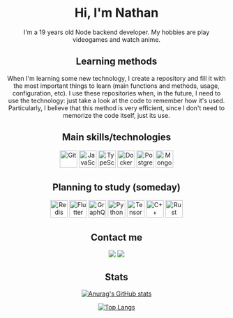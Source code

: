 <div align="center">
  
# Hi, I'm Nathan
I'm a 19 years old Node backend developer. My hobbies are play videogames and watch anime.

## Learning methods
When I'm learning some new technology, I create a repository and fill it with the most important things to learn (main functions and methods, usage, configuration, etc). I use these repositories when, in the future, I need to use the technology: just take a look at the code to remember how it's used. Particularly, I believe that this method is very efficient, since I don't need to memorize the code itself, just its use.

## Main skills/technologies
<img src="https://cdn.jsdelivr.net/gh/devicons/devicon/icons/git/git-original.svg" alt="Git" title="Git" width="40" heigth="40" style="max-width: 100%;">
<img src="https://cdn.jsdelivr.net/gh/devicons/devicon/icons/javascript/javascript-plain.svg" alt="JavaScript" title="JavaScript" width="40" heigth="40" style="max-width: 100%;">
<img src="https://cdn.jsdelivr.net/gh/devicons/devicon/icons/typescript/typescript-original.svg" alt="TypeScript" title="TypeScript" width="40" heigth="40" style="max-width: 100%;">
<img src="https://cdn.jsdelivr.net/gh/devicons/devicon/icons/docker/docker-original.svg" alt="Docker" title="Docker" width="40" heigth="40" style="max-width: 100%;">
<img src="https://cdn.jsdelivr.net/gh/devicons/devicon/icons/postgresql/postgresql-original.svg" alt="PostgreSQL" title="PostgreSQL" width="40" heigth="40" style="max-width: 100%;">
<img src="https://cdn.jsdelivr.net/gh/devicons/devicon/icons/mongodb/mongodb-original.svg" alt="MongoDB" title="MongoDB" width="40" heigth="40" style="max-width: 100%;">
  
## Planning to study (someday)
<img src="https://cdn.jsdelivr.net/gh/devicons/devicon/icons/redis/redis-original.svg" alt="Redis" title="Redis" width="40" heigth="40" style="max-width: 100%;">
<img src="https://cdn.jsdelivr.net/gh/devicons/devicon/icons/flutter/flutter-original.svg" alt="Flutter" title="Flutter" width="40" heigth="40" style="max-width: 100%;">
<img src="https://cdn.jsdelivr.net/gh/devicons/devicon/icons/graphql/graphql-plain.svg" alt="GraphQL" title="GraphQL" width="40" heigth="40" style="max-width: 100%;">
<img src="https://cdn.jsdelivr.net/gh/devicons/devicon/icons/python/python-original.svg" alt="Python" title="Python" width="40" heigth="40" style="max-width: 100%;">
<img src="https://cdn.jsdelivr.net/gh/devicons/devicon/icons/tensorflow/tensorflow-original.svg" alt="TensorFlow" title="TensorFlow" width="40" heigth="40" style="max-width: 100%;">
<img src="https://cdn.jsdelivr.net/gh/devicons/devicon/icons/cplusplus/cplusplus-original.svg" alt="C++" title="C++" width="40" heigth="40" style="max-width: 100%;">
<img src="https://cdn.jsdelivr.net/gh/devicons/devicon/icons/rust/rust-plain.svg" alt="Rust" title="Rust" width="40" heigth="40" style="max-width: 100%;">

## Contact me
<a href="https://www.linkedin.com/in/nathanmurillo/?locale=en_US"><img src="https://img.shields.io/badge/LinkedIn-0077B5?style=for-the-badge&logo=linkedin&logoColor=white"></img></a>
<a href="mailto:nathanmurillodeoliveira@gmail.com"><img src="https://img.shields.io/badge/Gmail-D14836?style=for-the-badge&logo=gmail&logoColor=white"></img></a>

## Stats
[![Anurag's GitHub stats](https://github-readme-stats.vercel.app/api?username=NathanMBR&show_icons=true&theme=dark)](https://github.com/anuraghazra/github-readme-stats)
  
[![Top Langs](https://github-readme-stats.vercel.app/api/top-langs/?username=nathanMBR&layout=compact&theme=dark)](https://github.com/anuraghazra/github-readme-stats)
  
</div>
